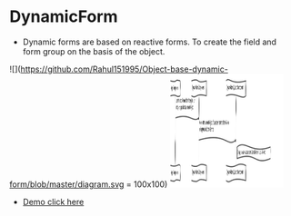 # DynamicForm
 
- Dynamic forms are based on reactive forms. To create the field and form group on the 
  basis of the object.

 ![](https://github.com/Rahul151995/Object-base-dynamic-form/blob/master/diagram.svg = 100x100)
<img src="https://github.com/Rahul151995/Object-base-dynamic-form/blob/master/diagram.svg" width="200px" height="200px" />


- [Demo click here](http://dynamic-forms.surge.sh/)